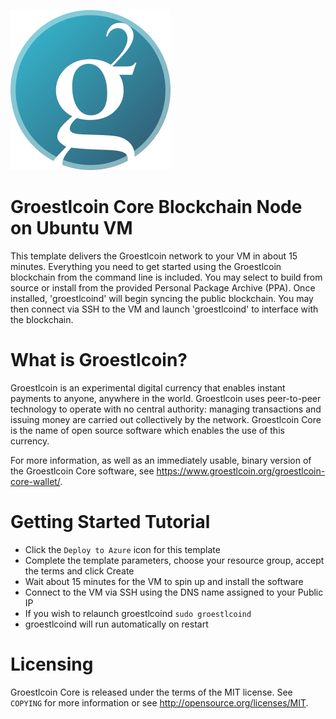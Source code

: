 ![Groestlcoin-Azure](../images/groestlcoin.png)

# Groestlcoin Core Blockchain Node on Ubuntu VM

This template delivers the Groestlcoin network to your VM in about 15 minutes. Everything you need to get started using the Groestlcoin blockchain from the command line is included. You may select to build from source or install from the provided Personal Package Archive (PPA). Once installed, 'groestlcoind' will begin syncing the public blockchain. You may then connect via SSH to the VM and launch 'groestlcoind' to interface with the blockchain.

# What is Groestlcoin?

Groestlcoin is an experimental digital currency that enables instant payments to
anyone, anywhere in the world. Groestlcoin uses peer-to-peer technology to operate
with no central authority: managing transactions and issuing money are carried
out collectively by the network. Groestlcoin Core is the name of open source
software which enables the use of this currency.

For more information, as well as an immediately usable, binary version of
the Groestlcoin Core software, see https://www.groestlcoin.org/groestlcoin-core-wallet/.


# Getting Started Tutorial

* Click the `Deploy to Azure` icon for this template
* Complete the template parameters, choose your resource group, accept the terms and click Create
* Wait about 15 minutes for the VM to spin up and install the software
* Connect to the VM via SSH using the DNS name assigned to your Public IP
* If you wish to relaunch groestlcoind `sudo groestlcoind`
* groestlcoind will run automatically on restart

# Licensing

Groestlcoin Core is released under the terms of the MIT license. See `COPYING` for more information or see http://opensource.org/licenses/MIT.
